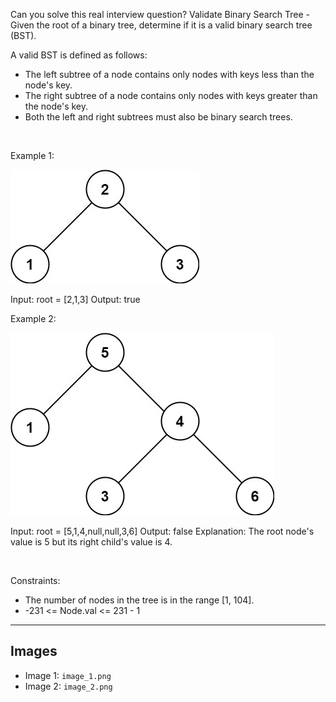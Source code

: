 Can you solve this real interview question? Validate Binary Search Tree - Given the root of a binary tree, determine if it is a valid binary search tree (BST).

A valid BST is defined as follows:

 * The left subtree of a node contains only nodes with keys less than the node's key.
 * The right subtree of a node contains only nodes with keys greater than the node's key.
 * Both the left and right subtrees must also be binary search trees.

 

Example 1:

![Example 1](./image_1.png)


Input: root = [2,1,3]
Output: true


Example 2:

![Example 2](./image_2.png)


Input: root = [5,1,4,null,null,3,6]
Output: false
Explanation: The root node's value is 5 but its right child's value is 4.


 

Constraints:

 * The number of nodes in the tree is in the range [1, 104].
 * -231 <= Node.val <= 231 - 1

---

## Images

- Image 1: `image_1.png`
- Image 2: `image_2.png`
